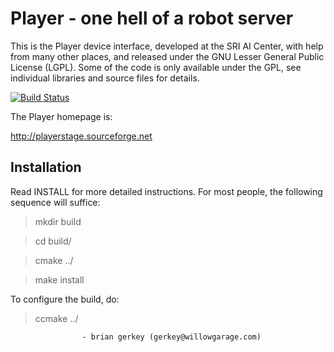 # Player - one hell of a robot server

This is the Player device interface, developed at the SRI AI Center, with
help from many other places, and released under the GNU Lesser General Public
License (LGPL). Some of the code is only available under the GPL, see 
individual libraries and source files for details.

[![Build Status](https://travis-ci.org/lsa-pucrs/Player.svg?branch=master)](https://travis-ci.org/lsa-pucrs/Player)

The Player homepage is:

  http://playerstage.sourceforge.net


## Installation

Read INSTALL for more detailed instructions.  For most people, the following
sequence will suffice:

> mkdir build

> cd build/

> cmake ../

> make install

To configure the build, do:

> ccmake ../

                    - brian gerkey (gerkey@willowgarage.com)
